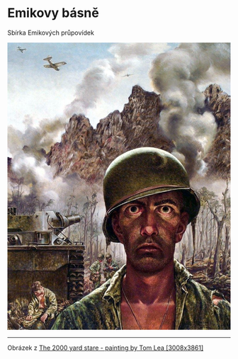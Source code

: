 # Emikovy básně

Sbírka Emikových průpovídek

![Thousand yard stare](thousand-yard-stare.jpg)

---
Obrázek z [The 2000 yard stare - painting by Tom Lea [3008x3861]](https://www.reddit.com/r/MilitaryPorn/comments/fpk7rk/the_2000_yard_stare_painting_by_tom_lea_3008x3861/)